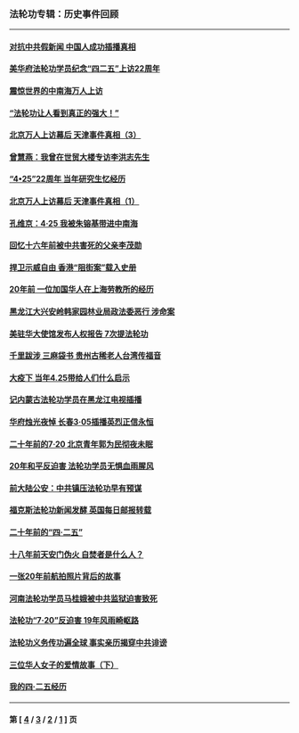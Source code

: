 ### 法轮功专辑：历史事件回顾
---
#### [对抗中共假新闻 中国人成功插播真相](../../pages/nf5793/n12910618.md?06240430) 
#### [美华府法轮功学员纪念“四二五”上访22周年](../../pages/nf5793/n12904445.md?06240430) 
#### [震惊世界的中南海万人上访](../../pages/nf5793/n12903976.md?06240430) 
#### [“法轮功让人看到真正的强大！”](../../pages/nf5793/n12903195.md?06240430) 
#### [北京万人上访幕后 天津事件真相（3）](../../pages/nf5793/n12902807.md?06240430) 
#### [曾慧燕：我曾在世贸大楼专访李洪志先生](../../pages/nf5793/n12898729.md?06240430) 
#### [“4•25”22周年 当年研究生忆经历](../../pages/nf5793/n12894152.md?06240430) 
#### [北京万人上访幕后 天津事件真相（1）](../../pages/nf5793/n12885174.md?06240430) 
#### [孔维京：4·25 我被朱镕基带进中南海](../../pages/nf5793/n12864987.md?06240430) 
#### [回忆十六年前被中共害死的父亲李茂勋](../../pages/nf5793/n12880270.md?06240430) 
#### [捍卫示威自由 香港“阻街案”载入史册](../../pages/nf5793/n12811245.md?06240430) 
#### [20年前 一位加国华人在上海劳教所的经历](../../pages/nf5793/n12707932.md?06240430) 
#### [黑龙江大兴安岭韩家园林业局政法委恶行 涉命案](../../pages/nf5793/n12622815.md?06240430) 
#### [美驻华大使馆发布人权报告 7次提法轮功](../../pages/nf5793/n12520541.md?06240430) 
#### [千里跋涉 三麻袋书 贵州古稀老人台湾传福音](../../pages/nf5793/n12198750.md?06240430) 
#### [大疫下 当年4.25带给人们什么启示](../../pages/nf5793/n12058565.md?06240430) 
#### [记内蒙古法轮功学员在黑龙江电视插播](../../pages/nf5793/n11699194.md?06240430) 
#### [华府烛光夜悼 长春3·05插播英烈正信永恒](../../pages/nf5793/n11397432.md?06240430) 
#### [二十年前的7·20 北京青年郭为民彻夜未眠](../../pages/nf5793/n11354195.md?06240430) 
#### [20年和平反迫害 法轮功学员无惧血雨腥风](../../pages/nf5793/n11348279.md?06240430) 
#### [前大陆公安：中共镇压法轮功早有预谋](../../pages/nf5793/n11352168.md?06240430) 
#### [福克斯法轮功新闻发酵  英国每日邮报转载](../../pages/nf5793/n11285952.md?06240430) 
#### [二十年前的“四·二五”](../../pages/nf5793/n11207639.md?06240430) 
#### [十八年前天安门伪火 自焚者是什么人？](../../pages/nf5793/n10996556.md?06240430) 
#### [一张20年前航拍照片背后的故事](../../pages/nf5793/n10693797.md?06240430) 
#### [河南法轮功学员马桂娥被中共监狱迫害致死](../../pages/nf5793/n10684974.md?06240430) 
#### [法轮功“7‧20”反迫害 19年风雨崎岖路](../../pages/nf5793/n10570834.md?06240430) 
#### [法轮功义务传功遍全球 事实亲历揭穿中共诽谤](../../pages/nf5793/n10581061.md?06240430) 
#### [三位华人女子的爱情故事（下）](../../pages/nf5793/n10435541.md?06240430) 
#### [我的四·二五经历](../../pages/nf5793/n10347081.md?06240430) 

---
#### 第 [ [4](./4.md?06240430) / [3](./3.md?06240430) / [2](./2.md?06240430) / [1](./1.md?06240430) ] 页
